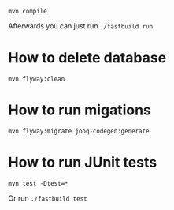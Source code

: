`mvn compile`

Afterwards you can just run `./fastbuild run`

# How to delete database

`mvn flyway:clean`

# How to run migations

`mvn flyway:migrate jooq-codegen:generate`

# How to run JUnit tests

`mvn test -Dtest=*`

Or run `./fastbuild test`
